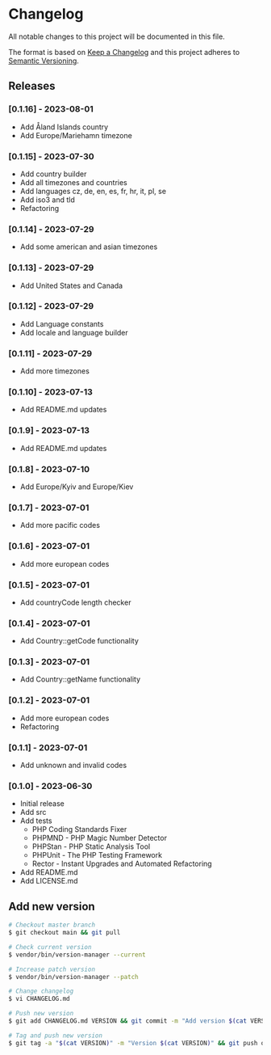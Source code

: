 # Changelog

All notable changes to this project will be documented in this file.

The format is based on [Keep a Changelog](http://keepachangelog.com/en/1.0.0/)
and this project adheres to [Semantic Versioning](http://semver.org/spec/v2.0.0.html).

## Releases

### [0.1.16] - 2023-08-01

* Add Åland Islands country
* Add Europe/Mariehamn timezone

### [0.1.15] - 2023-07-30

* Add country builder
* Add all timezones and countries
* Add languages cz, de, en, es, fr, hr, it, pl, se
* Add iso3 and tld
* Refactoring

### [0.1.14] - 2023-07-29

* Add some american and asian timezones

### [0.1.13] - 2023-07-29

* Add United States and Canada

### [0.1.12] - 2023-07-29

* Add Language constants
* Add locale and language builder

### [0.1.11] - 2023-07-29

* Add more timezones

### [0.1.10] - 2023-07-13

* Add README.md updates

### [0.1.9] - 2023-07-13

* Add README.md updates

### [0.1.8] - 2023-07-10

* Add Europe/Kyiv and Europe/Kiev

### [0.1.7] - 2023-07-01

* Add more pacific codes

### [0.1.6] - 2023-07-01

* Add more european codes

### [0.1.5] - 2023-07-01

* Add countryCode length checker

### [0.1.4] - 2023-07-01

* Add Country::getCode functionality

### [0.1.3] - 2023-07-01

* Add Country::getName functionality

### [0.1.2] - 2023-07-01

* Add more european codes
* Refactoring

### [0.1.1] - 2023-07-01

* Add unknown and invalid codes

### [0.1.0] - 2023-06-30

* Initial release
* Add src
* Add tests
  * PHP Coding Standards Fixer
  * PHPMND - PHP Magic Number Detector
  * PHPStan - PHP Static Analysis Tool
  * PHPUnit - The PHP Testing Framework
  * Rector - Instant Upgrades and Automated Refactoring
* Add README.md
* Add LICENSE.md

## Add new version

```bash
# Checkout master branch
$ git checkout main && git pull

# Check current version
$ vendor/bin/version-manager --current

# Increase patch version
$ vendor/bin/version-manager --patch

# Change changelog
$ vi CHANGELOG.md

# Push new version
$ git add CHANGELOG.md VERSION && git commit -m "Add version $(cat VERSION)" && git push

# Tag and push new version
$ git tag -a "$(cat VERSION)" -m "Version $(cat VERSION)" && git push origin "$(cat VERSION)"
```
